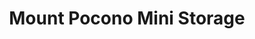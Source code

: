 ---
title: "Mount Pocono Mini Storage"
url: /mount-pocono/mount-pocono-mini-storage/
shop: Mieten
---
